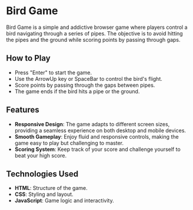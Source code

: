 # Bird Game

Bird Game is a simple and addictive browser game where players control a bird navigating through a series of pipes. The objective is to avoid hitting the pipes and the ground while scoring points by passing through gaps.

## How to Play

- Press "Enter" to start the game.
- Use the ArrowUp key or SpaceBar to control the bird's flight.
- Score points by passing through the gaps between pipes.
- The game ends if the bird hits a pipe or the ground.

## Features

- **Responsive Design**: The game adapts to different screen sizes, providing a seamless experience on both desktop and mobile devices.
- **Smooth Gameplay**: Enjoy fluid and responsive controls, making the game easy to play but challenging to master.
- **Scoring System**: Keep track of your score and challenge yourself to beat your high score.

## Technologies Used

- **HTML**: Structure of the game.
- **CSS**: Styling and layout.
- **JavaScript**: Game logic and interactivity.
